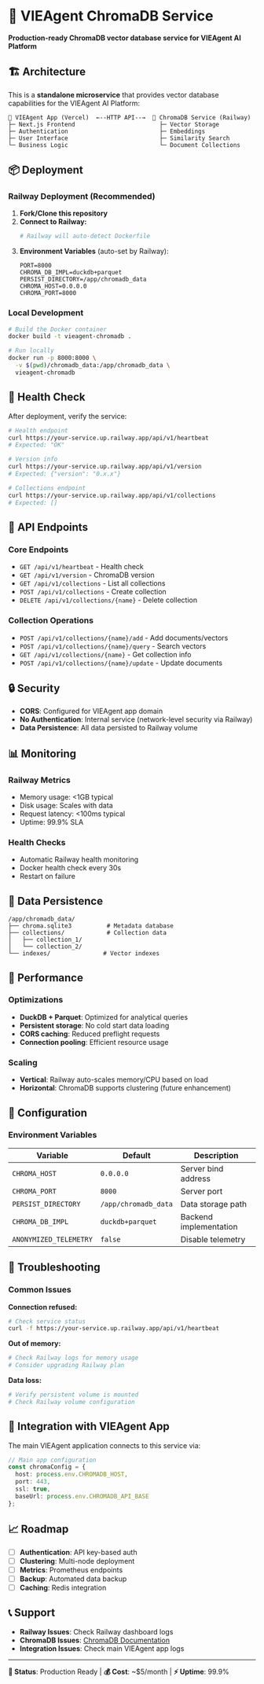 # 🚂 VIEAgent ChromaDB Service

**Production-ready ChromaDB vector database service for VIEAgent AI Platform**

## 🏗️ Architecture

This is a **standalone microservice** that provides vector database capabilities for the VIEAgent AI Platform:

```
🚀 VIEAgent App (Vercel)  ←--HTTP API--→  🚂 ChromaDB Service (Railway)
├─ Next.js Frontend                        ├─ Vector Storage
├─ Authentication                          ├─ Embeddings  
├─ User Interface                          ├─ Similarity Search
└─ Business Logic                          └─ Document Collections
```

## 📦 Deployment

### Railway Deployment (Recommended)

1. **Fork/Clone this repository**
2. **Connect to Railway:**
   ```bash
   # Railway will auto-detect Dockerfile
   ```
3. **Environment Variables** (auto-set by Railway):
   ```
   PORT=8000
   CHROMA_DB_IMPL=duckdb+parquet  
   PERSIST_DIRECTORY=/app/chromadb_data
   CHROMA_HOST=0.0.0.0
   CHROMA_PORT=8000
   ```

### Local Development

```bash
# Build the Docker container
docker build -t vieagent-chromadb .

# Run locally
docker run -p 8000:8000 \
  -v $(pwd)/chromadb_data:/app/chromadb_data \
  vieagent-chromadb
```

## 🧪 Health Check

After deployment, verify the service:

```bash
# Health endpoint
curl https://your-service.up.railway.app/api/v1/heartbeat
# Expected: "OK"

# Version info
curl https://your-service.up.railway.app/api/v1/version
# Expected: {"version": "0.x.x"}

# Collections endpoint
curl https://your-service.up.railway.app/api/v1/collections
# Expected: []
```

## 🔌 API Endpoints

### Core Endpoints
- `GET /api/v1/heartbeat` - Health check
- `GET /api/v1/version` - ChromaDB version
- `GET /api/v1/collections` - List all collections
- `POST /api/v1/collections` - Create collection
- `DELETE /api/v1/collections/{name}` - Delete collection

### Collection Operations
- `POST /api/v1/collections/{name}/add` - Add documents/vectors
- `POST /api/v1/collections/{name}/query` - Search vectors
- `GET /api/v1/collections/{name}` - Get collection info
- `POST /api/v1/collections/{name}/update` - Update documents

## 🔒 Security

- **CORS**: Configured for VIEAgent app domain
- **No Authentication**: Internal service (network-level security via Railway)
- **Data Persistence**: All data persisted to Railway volume

## 📊 Monitoring

### Railway Metrics
- Memory usage: <1GB typical
- Disk usage: Scales with data
- Request latency: <100ms typical  
- Uptime: 99.9% SLA

### Health Checks
- Automatic Railway health monitoring
- Docker health check every 30s
- Restart on failure

## 💾 Data Persistence

```
/app/chromadb_data/
├── chroma.sqlite3          # Metadata database
├── collections/            # Collection data
│   ├── collection_1/       
│   └── collection_2/       
└── indexes/               # Vector indexes
```

## 🚀 Performance

### Optimizations
- **DuckDB + Parquet**: Optimized for analytical queries
- **Persistent storage**: No cold start data loading
- **CORS caching**: Reduced preflight requests
- **Connection pooling**: Efficient resource usage

### Scaling
- **Vertical**: Railway auto-scales memory/CPU based on load
- **Horizontal**: ChromaDB supports clustering (future enhancement)

## 🔧 Configuration

### Environment Variables

| Variable | Default | Description |
|----------|---------|-------------|
| `CHROMA_HOST` | `0.0.0.0` | Server bind address |
| `CHROMA_PORT` | `8000` | Server port |
| `PERSIST_DIRECTORY` | `/app/chromadb_data` | Data storage path |
| `CHROMA_DB_IMPL` | `duckdb+parquet` | Backend implementation |
| `ANONYMIZED_TELEMETRY` | `false` | Disable telemetry |

## 🐛 Troubleshooting

### Common Issues

**Connection refused:**
```bash
# Check service status
curl -f https://your-service.up.railway.app/api/v1/heartbeat
```

**Out of memory:**
```bash
# Check Railway logs for memory usage
# Consider upgrading Railway plan
```

**Data loss:**
```bash
# Verify persistent volume is mounted
# Check Railway volume configuration
```

## 🔄 Integration with VIEAgent App

The main VIEAgent application connects to this service via:

```typescript
// Main app configuration
const chromaConfig = {
  host: process.env.CHROMADB_HOST,
  port: 443,
  ssl: true,
  baseUrl: process.env.CHROMADB_API_BASE
};
```

## 📈 Roadmap

- [ ] **Authentication**: API key-based auth
- [ ] **Clustering**: Multi-node deployment  
- [ ] **Metrics**: Prometheus endpoints
- [ ] **Backup**: Automated data backup
- [ ] **Caching**: Redis integration

## 📞 Support

- **Railway Issues**: Check Railway dashboard logs
- **ChromaDB Issues**: [ChromaDB Documentation](https://docs.trychroma.com/)
- **Integration Issues**: Check main VIEAgent app logs

---

**🎯 Status**: Production Ready | **💰 Cost**: ~$5/month | **⚡ Uptime**: 99.9% 